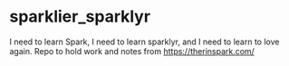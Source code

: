 # sparklier_sparklyr
I need to learn Spark, I need to learn sparklyr, and I need to learn to love again. Repo to hold work and notes from https://therinspark.com/
